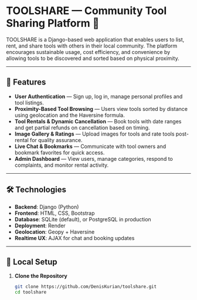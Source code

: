 # TOOLSHARE — Community Tool Sharing Platform 🧰

TOOLSHARE is a Django-based web application that enables users to list, rent, and share tools with others in their local community. The platform encourages sustainable usage, cost efficiency, and convenience by allowing tools to be discovered and sorted based on physical proximity.

---

## 🚀 Features

- **User Authentication** — Sign up, log in, manage personal profiles and tool listings.
- **Proximity-Based Tool Browsing** — Users view tools sorted by distance using geolocation and the Haversine formula.
- **Tool Rentals & Dynamic Cancellation** — Book tools with date ranges and get partial refunds on cancellation based on timing.
- **Image Gallery & Ratings** — Upload images for tools and rate tools post-rental for quality assurance.
- **Live Chat & Bookmarks** — Communicate with tool owners and bookmark favorites for quick access.
- **Admin Dashboard** — View users, manage categories, respond to complaints, and monitor rental activity.

---

## 🛠️ Technologies

- **Backend**: Django (Python)
- **Frontend**: HTML, CSS, Bootstrap
- **Database**: SQLite (default), or PostgreSQL in production
- **Deployment**: Render
- **Geolocation**: Geopy + Haversine
- **Realtime UX**: AJAX for chat and booking updates

---

## 🧪 Local Setup

1. **Clone the Repository**
   ```bash
   git clone https://github.com/DenisKurian/toolshare.git
   cd toolshare